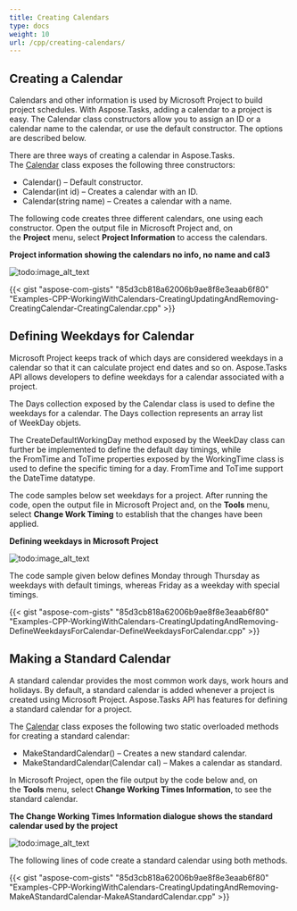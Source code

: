 ```yaml
---
title: Creating Calendars
type: docs
weight: 10
url: /cpp/creating-calendars/
---
```


## **Creating a Calendar**
Calendars and other information is used by Microsoft Project to build project schedules. With Aspose.Tasks, adding a calendar to a project is easy. The Calendar class constructors allow you to assign an ID or a calendar name to the calendar, or use the default constructor. The options are described below.

There are three ways of creating a calendar in Aspose.Tasks. The [Calendar](https://apireference.aspose.com/cpp/tasks/class/aspose.tasks.calendar/) class exposes the following three constructors:

- Calendar() – Default constructor.
- Calendar(int id) – Creates a calendar with an ID.
- Calendar(string name) – Creates a calendar with a name.

The following code creates three different calendars, one using each constructor.
Open the output file in Microsoft Project and, on the **Project** menu, select **Project Information** to access the calendars. 

**Project information showing the calendars no info, no name and cal3** 

![todo:image_alt_text](/download/attachments/16286504/354656011)

{{< gist "aspose-com-gists" "85d3cb818a62006b9ae8f8e3eaab6f80" "Examples-CPP-WorkingWithCalendars-CreatingUpdatingAndRemoving-CreatingCalendar-CreatingCalendar.cpp" >}}
## **Defining Weekdays for Calendar**
Microsoft Project keeps track of which days are considered weekdays in a calendar so that it can calculate project end dates and so on. Aspose.Tasks API allows developers to define weekdays for a calendar associated with a project.

The Days collection exposed by the Calendar class is used to define the weekdays for a calendar. The Days collection represents an array list of WeekDay objets.

The CreateDefaultWorkingDay method exposed by the WeekDay class can further be implemented to define the default day timings, while the FromTime and ToTime properties exposed by the WorkingTime class is used to define the specific timing for a day. FromTime and ToTime support the DateTime datatype.

The code samples below set weekdays for a project. After running the code, open the output file in Microsoft Project and, on the **Tools** menu, select **Change Work Timing** to establish that the changes have been applied. 

**Defining weekdays in Microsoft Project** 

![todo:image_alt_text](/download/attachments/16286504/1864672504)

The code sample given below defines Monday through Thursday as weekdays with default timings, whereas Friday as a weekday with special timings.

{{< gist "aspose-com-gists" "85d3cb818a62006b9ae8f8e3eaab6f80" "Examples-CPP-WorkingWithCalendars-CreatingUpdatingAndRemoving-DefineWeekdaysForCalendar-DefineWeekdaysForCalendar.cpp" >}}
## **Making a Standard Calendar**
A standard calendar provides the most common work days, work hours and holidays. By default, a standard calendar is added whenever a project is created using Microsoft Project. Aspose.Tasks API has features for defining a standard calendar for a project.

The [Calendar](https://apireference.aspose.com/cpp/tasks/class/aspose.tasks.calendar/) class exposes the following two static overloaded methods for creating a standard calendar:

- MakeStandardCalendar() – Creates a new standard calendar.
- MakeStandardCalendar(Calendar cal) – Makes a calendar as standard.

In Microsoft Project, open the file output by the code below and, on the **Tools** menu, select **Change Working Times Information**, to see the standard calendar. 

**The Change Working Times Information dialogue shows the standard calendar used by the project** 

![todo:image_alt_text](/download/attachments/16286504/1798742445)

The following lines of code create a standard calendar using both methods.

{{< gist "aspose-com-gists" "85d3cb818a62006b9ae8f8e3eaab6f80" "Examples-CPP-WorkingWithCalendars-CreatingUpdatingAndRemoving-MakeAStandardCalendar-MakeAStandardCalendar.cpp" >}}
